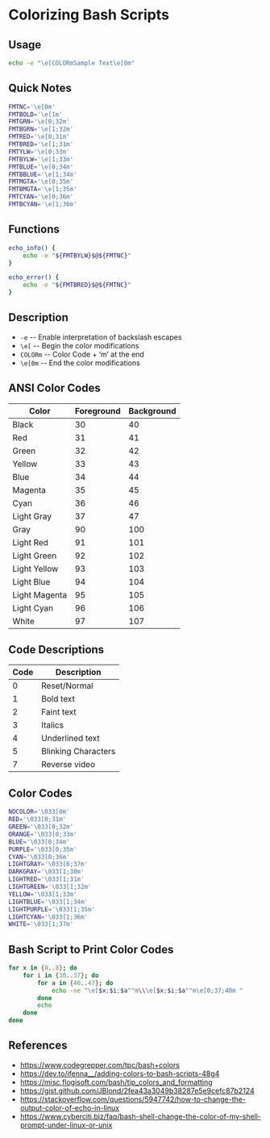 # Colorizing Bash Scripts

## Usage

```bash
echo -e "\e[COLORmSample Text\e[0m"
```

## Quick Notes

```bash
FMTNC='\e[0m'
FMTBOLD='\e[1m'
FMTGRN='\e[0;32m'
FMTBGRN='\e[1;32m'
FMTRED='\e[0;31m'
FMTBRED='\e[1;31m'
FMTYLW='\e[0;33m'
FMTBYLW='\e[1;33m'
FMTBLUE='\e[0;34m'
FMTBBLUE='\e[1;34m'
FMTMGTA='\e[0;35m'
FMTBMGTA='\e[1;35m'
FMTCYAN='\e[0;36m'
FMTBCYAN='\e[1;36m'
```

## Functions

```bash
echo_info() {
    echo -e "${FMTBYLW}$@${FMTNC}"
}

echo_error() {
    echo -e "${FMTBRED}$@${FMTNC}"
}
```

## Description

- `-e`      -- Enable interpretation of backslash escapes
- `\e[`     -- Begin the color modifications
- `COLORm`  -- Color Code + ‘m’ at the end
- `\e[0m`   -- End the color modifications

## ANSI Color Codes

| Color         | Foreground | Background |
|---------------|------------|------------|
| Black         | 30         | 40         |
| Red           | 31         | 41         |
| Green         | 32         | 42         |
| Yellow        | 33         | 43         |
| Blue          | 34         | 44         |
| Magenta       | 35         | 45         |
| Cyan          | 36         | 46         |
| Light Gray    | 37         | 47         |
| Gray          | 90         | 100        |
| Light Red     | 91         | 101        |
| Light Green   | 92         | 102        |
| Light Yellow  | 93         | 103        |
| Light Blue    | 94         | 104        |
| Light Magenta | 95         | 105        |
| Light Cyan    | 96         | 106        |
| White         | 97         | 107        |

## Code Descriptions

| Code | Description           |
|------|-----------------------|
| 0    | Reset/Normal          |
| 1    | Bold text             |
| 2    | Faint text            |
| 3    | Italics               |
| 4    | Underlined text       |
| 5    | Blinking Characters   |
| 7    | Reverse video         |

## Color Codes

```bash
NOCOLOR='\033[0m'
RED='\033[0;31m'
GREEN='\033[0;32m'
ORANGE='\033[0;33m'
BLUE='\033[0;34m'
PURPLE='\033[0;35m'
CYAN='\033[0;36m'
LIGHTGRAY='\033[0;37m'
DARKGRAY='\033[1;30m'
LIGHTRED='\033[1;31m'
LIGHTGREEN='\033[1;32m'
YELLOW='\033[1;33m'
LIGHTBLUE='\033[1;34m'
LIGHTPURPLE='\033[1;35m'
LIGHTCYAN='\033[1;36m'
WHITE='\033[1;37m'
```

## Bash Script to Print Color Codes

```bash
for x in {0..8}; do
    for i in {30..37}; do
        for a in {40..47}; do
            echo -ne "\e[$x;$i;$a""m\\\e[$x;$i;$a""m\e[0;37;40m "
        done
        echo
    done
done
```

## References

- <https://www.codegrepper.com/tpc/bash+colors>
- <https://dev.to/ifenna__/adding-colors-to-bash-scripts-48g4>
- <https://misc.flogisoft.com/bash/tip_colors_and_formatting>
- <https://gist.github.com/JBlond/2fea43a3049b38287e5e9cefc87b2124>
- <https://stackoverflow.com/questions/5947742/how-to-change-the-output-color-of-echo-in-linux>
- <https://www.cyberciti.biz/faq/bash-shell-change-the-color-of-my-shell-prompt-under-linux-or-unix>
